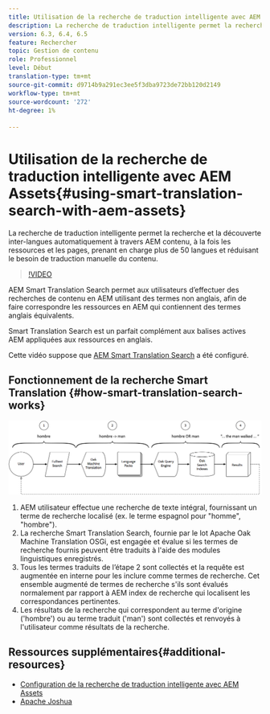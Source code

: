 ```yaml
---
title: Utilisation de la recherche de traduction intelligente avec AEM Assets
description: La recherche de traduction intelligente permet la recherche et la découverte inter-langues automatiquement à travers AEM contenu, à la fois les ressources et les pages, prenant en charge plus de 50 langues et réduisant le besoin de traduction manuelle du contenu.
version: 6.3, 6.4, 6.5
feature: Rechercher
topic: Gestion de contenu
role: Professionnel
level: Début
translation-type: tm+mt
source-git-commit: d9714b9a291ec3ee5f3dba9723de72bb120d2149
workflow-type: tm+mt
source-wordcount: '272'
ht-degree: 1%

---
```



# Utilisation de la recherche de traduction intelligente avec AEM Assets{#using-smart-translation-search-with-aem-assets}

La recherche de traduction intelligente permet la recherche et la découverte inter-langues automatiquement à travers AEM contenu, à la fois les ressources et les pages, prenant en charge plus de 50 langues et réduisant le besoin de traduction manuelle du contenu.

>[!VIDEO](https://video.tv.adobe.com/v/21297/?quality=9&learn=on)

AEM Smart Translation Search permet aux utilisateurs d’effectuer des recherches de contenu en AEM utilisant des termes non anglais, afin de faire correspondre les ressources en AEM qui contiennent des termes anglais équivalents.

Smart Translation Search est un parfait complément aux balises actives AEM appliquées aux ressources en anglais.

Cette vidéo suppose que [AEM Smart Translation Search](smart-translation-search-technical-video-setup.md) a été configuré.

## Fonctionnement de la recherche Smart Translation {#how-smart-translation-search-works}

![Schéma du flux de recherche de traduction intelligente](assets/smart-translation-search-flow.png)

1. AEM utilisateur effectue une recherche de texte intégral, fournissant un terme de recherche localisé (ex. le terme espagnol pour &quot;homme&quot;, &quot;hombre&quot;).
2. La recherche Smart Translation Search, fournie par le lot Apache Oak Machine Translation OSGi, est engagée et évalue si les termes de recherche fournis peuvent être traduits à l&#39;aide des modules linguistiques enregistrés.
3. Tous les termes traduits de l’étape 2 sont collectés et la requête est augmentée en interne pour les inclure comme termes de recherche. Cet ensemble augmenté de termes de recherche s&#39;ils sont évalués normalement par rapport à AEM index de recherche qui localisent les correspondances pertinentes.
4. Les résultats de la recherche qui correspondent au terme d&#39;origine (&#39;hombre&#39;) ou au terme traduit (&#39;man&#39;) sont collectés et renvoyés à l&#39;utilisateur comme résultats de la recherche.

## Ressources supplémentaires{#additional-resources}

* [Configuration de la recherche de traduction intelligente avec AEM Assets](smart-translation-search-technical-video-setup.md)
* [Apache Joshua](https://cwiki.apache.org/confluence/display/JOSHUA/Language+Packs)